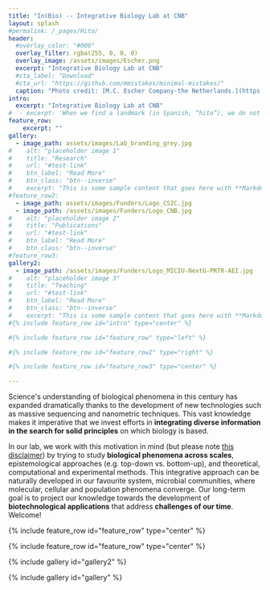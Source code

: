 ```yaml
---
title: "In(Bio) -- Integrative Biology Lab at CNB"
layout: splash
#permalink: /_pages/Hito/
header:
  #overlay_color: "#000"
  overlay_filter: rgba(255, 0, 0, 0)
  overlay_image: /assets/images/Escher.png
  excerpt: "Integrative Biology Lab at CNB"
  #cta_label: "Download"
  #cta_url: "https://github.com/mmistakes/minimal-mistakes/"
  caption: "Photo credit: [M.C. Escher Company-the Netherlands.](https://mcescher.com/)"
intro:
  excerpt: "Integrative Biology Lab at CNB" 
#  - excerpt: 'When we find a landmark (in Spanish, “hito”), we do not only see a bunch of stones. We know that it is extremely unlikely to find them in such position, and a meaning immediately emerges. This is a nice metaphor explaining my motivation for Biology, because it contains the most intriguing questions surrounding the origin and evolution of life: Why  does life seem to run away from high entropy states? Why does it spontaneously create and store information? How can we model the emergent patterns arising from biological processes? On this website, you can find information about my research and some more… Welcome!' 
feature_row:
    excerpt: ""
gallery:
  - image_path: assets/images/Lab_branding_grey.jpg
#    alt: "placeholder image 1"
#    title: "Research"
#    url: "#test-link"
#    btn_label: "Read More"
#    btn_class: "btn--inverse"
#    excerpt: "This is some sample content that goes here with **Markdown** formatting."
#feature_row2:
  - image_path: assets/images/Funders/Logo_CSIC.jpg
  - image_path: /assets/images/Funders/Logo_CNB.jpg
#    alt: "placeholder image 2"
#    title: "Publications"
#    url: "#test-link"
#    btn_label: "Read More"
#    btn_class: "btn--inverse"
#feature_row3:
gallery2:
  - image_path: /assets/images/Funders/Logo_MICIU-NextG-PRTR-AEI.jpg
#    alt: "placeholder image 3"
#    title: "Teaching"    
#    url: "#test-link"
#    btn_label: "Read More"
#    btn_class: "btn--inverse"  
#    excerpt: "This is some sample content that goes here with **Markdown** formatting."
#{% include feature_row id="intro" type="center" %}

#{% include feature_row id="feature_row" type="left" %}

#{% include feature_row id="feature_row2" type="right" %}

#{% include feature_row id="feature_row3" type="center" %}

---
```

Science's understanding of biological phenomena in this century has expanded dramatically thanks to the development of new technologies such as massive sequencing and nanometric techniques. This vast knowledge makes it imperative that we invest efforts in **integrating diverse information in the search for solid principles** on which biology is based. 

In our lab, we work with this motivation in mind (but please note [this disclaimer](_pages/Disclaimer.md)) by trying to study **biological phenomena across scales**, epistemological approaches (e.g. top-down vs. bottom-up), and theoretical, computational and experimental methods. This integrative approach can be naturally developed in our favourite system, microbial communities, where molecular, cellular and population phenomena converge. Our long-term goal is to project our knowledge towards the development of **biotechnological applications** that address **challenges of our time**. Welcome!

{% include feature_row id="feature_row" type="center" %}

{% include feature_row id="feature_row" type="center" %}

{% include gallery id="gallery2" %}

{% include gallery id="gallery" %}






